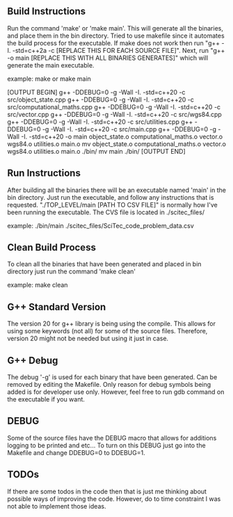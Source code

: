 ## Build Instructions 
Run the command 'make' or 'make main'. This will generate all the binaries, and place them in the bin directory. 
Tried to use makefile since it automates the build process for the executable. If make does 
not work then run "g++ -I. -std=c++2a -c [REPLACE THIS FOR EACH SOURCE FILE]". 
Next, run "g++ -o main [REPLACE THIS WITH ALL BINARIES GENERATES]" which will generate the main executable. 

example:
make
or 
make main 

[OUTPUT BEGIN]
g++ -DDEBUG=0 -g -Wall   -I.  -std=c++20 -c src/object_state.cpp
g++ -DDEBUG=0 -g -Wall   -I.  -std=c++20 -c src/computational_maths.cpp
g++ -DDEBUG=0 -g -Wall   -I.  -std=c++20 -c src/vector.cpp
g++ -DDEBUG=0 -g -Wall   -I.  -std=c++20 -c src/wgs84.cpp
g++ -DDEBUG=0 -g -Wall   -I.  -std=c++20 -c src/utilities.cpp
g++ -DDEBUG=0 -g -Wall   -I.  -std=c++20 -c src/main.cpp
g++ -DDEBUG=0 -g -Wall   -I.  -std=c++20 -o main object_state.o computational_maths.o vector.o wgs84.o utilities.o main.o
mv object_state.o computational_maths.o vector.o wgs84.o utilities.o main.o ./bin/
mv main ./bin/
[OUTPUT END]



## Run Instructions
After building all the binaries there will be an executable named 'main' in the bin directory. Just run 
the executable, and follow any instructions that is requested. 
"./TOP_LEVEL/main [PATH TO CSV FILE]" is normally how I've been running the executable. The CVS file is located in ./scitec_files/  

example:
./bin/main ./scitec_files/SciTec_code_problem_data.csv 

## Clean Build Process
To clean all the binaries that have been generated and placed in bin directory just run the command 'make clean'

example:
make clean

## G++ Standard Version 
The version 20 for g++ library is being using the compile. This allows for using some keywords (not all) 
for some of the source files. Therefore, version 20 might not be needed but using it just in case. 

## G++ Debug 
The debug '-g' is used for each binary that have been generated. Can be removed by editing the Makefile. 
Only reason for debug symbols being added is for developer use only. However, feel free to run gdb command on the 
executable if you want. 

## DEBUG
Some of the source files have the DEBUG macro that allows for additions logging to be printed and etc...
To turn on this DEBUG just go into the Makefile and change DDEBUG=0 to DDEBUG=1. 

## TODOs 
If there are some todos in the code then that is just me thinking about possible ways of improving the code. However,
do to time constraint I was not able to implement those ideas.

